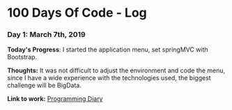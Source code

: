 # 100 Days Of Code - Log

### Day 1: March 7th, 2019

**Today's Progress**: I started the application menu, set springMVC with Bootstrap.

**Thoughts:** It was not difficult to adjust the environment and code the menu, since I have a wide experience with the technologies used, the biggest challenge will be BigData.

**Link to work:** [Programming Diary](https://github.com/filiperibolli/Dashboard-Administrator)
